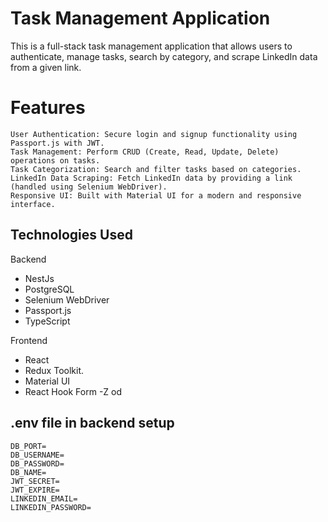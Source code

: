 # Task Management Application
This is a full-stack task management application that allows users to authenticate,
manage tasks, search by category, and scrape LinkedIn data from a given link.

# Features 
```
User Authentication: Secure login and signup functionality using Passport.js with JWT.
Task Management: Perform CRUD (Create, Read, Update, Delete) operations on tasks.
Task Categorization: Search and filter tasks based on categories.
LinkedIn Data Scraping: Fetch LinkedIn data by providing a link (handled using Selenium WebDriver).
Responsive UI: Built with Material UI for a modern and responsive interface.
```
## Technologies Used
Backend
- NestJs
- PostgreSQL
- Selenium WebDriver
- Passport.js
- TypeScript

Frontend 
- React
- Redux Toolkit.
- Material UI
- React Hook Form
-Z od

## .env file in backend setup
```
DB_PORT=
DB_USERNAME=
DB_PASSWORD=
DB_NAME=
JWT_SECRET=
JWT_EXPIRE=
LINKEDIN_EMAIL=
LINKEDIN_PASSWORD=
```
